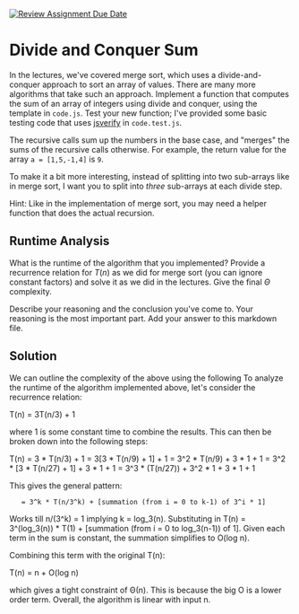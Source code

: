 [![Review Assignment Due Date](https://classroom.github.com/assets/deadline-readme-button-24ddc0f5d75046c5622901739e7c5dd533143b0c8e959d652212380cedb1ea36.svg)](https://classroom.github.com/a/E1vcEWuv)
# Divide and Conquer Sum

In the lectures, we've covered merge sort, which uses a divide-and-conquer
approach to sort an array of values. There are many more algorithms that take
such an approach. Implement a function that computes the sum of an array of
integers using divide and conquer, using the template in `code.js`. Test your
new function; I've provided some basic testing code that uses
[jsverify](https://jsverify.github.io/) in `code.test.js`.

The recursive calls sum up the numbers in the base case, and "merges" the sums
of the recursive calls otherwise. For example, the return value for the array `a
= [1,5,-1,4]` is `9`.

To make it a bit more interesting, instead of splitting into two sub-arrays like
in merge sort, I want you to split into *three* sub-arrays at each divide step.

Hint: Like in the implementation of merge sort, you may need a helper function
that does the actual recursion.

## Runtime Analysis

What is the runtime of the algorithm that you implemented? Provide a recurrence
relation for $T(n)$ as we did for merge sort (you can ignore constant factors)
and solve it as we did in the lectures. Give the final $\Theta$ complexity.

Describe your reasoning and the conclusion you've come to. Your reasoning is the
most important part. Add your answer to this markdown file.

## Solution
We can outline the complexity of the above using the following To analyze the runtime of the algorithm implemented above, let's consider the recurrence relation:

T(n) = 3T(n/3) + 1

where 1 is some constant time to combine the results. This can then be broken down into the following steps:

T(n)​ = 3 * T(n/3) + 1
       = 3[3 * T(n/9) + 1] + 1
       = 3^2 * T(n/9) + 3 * 1 + 1
       = 3^2 * [3 * T(n/27) + 1] + 3 * 1 + 1
       = 3^3 * (T(n/27)) + 3^2 * 1 + 3 * 1 + 1

This gives the general pattern:

       = 3^k * T(n/3^k) + [summation (from i = 0 to k-1) of 3^i * 1]

Works till n/(3^k) = 1 implying k = log_3(n). Substituting in T(n) = 3^(log_3(n)) * T(1) + [summation (from i = 0 to log_3(n-1)) of 1]. Given each term in the sum is constant, the summation simplifies to O(log n).

Combining this term with the original T(n):

T(n) = n + O(log n)

which gives a tight constraint of Θ(n). This is because the big O is a lower order term. Overall, the algorithm is linear with input n.
